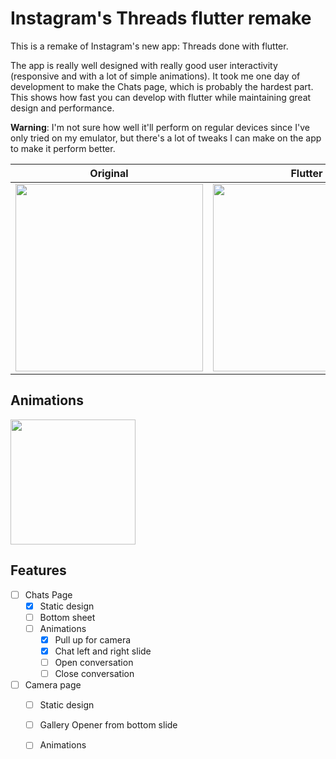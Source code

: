 # Instagram's Threads flutter remake 

This is a remake of Instagram's new app: Threads done with flutter.

The app is really well designed with really good user interactivity (responsive and with a lot of simple animations). It took me one day of development to make the Chats page, which is probably the hardest part. This shows how fast you can develop with flutter while maintaining great design and performance. 

**Warning**: I'm not sure how well it'll perform on regular devices since I've only tried on my emulator, but there's a lot of tweaks I can make on the app to make it perform better. 

Original             |  Flutter
:-------------------------:|:-------------------------:
<img src="https://lh3.googleusercontent.com/SN4vqCYgYeElZ1UpLhkDeX_nuhBm38duWDrbsneWFYChDBlDNbRp4XY1ahTucOdiXg=w1270-h791-rw" width="300" float="left" />|  <img src="https://i.imgur.com/ePq9n0o.png" width="300" float="right" />

## Animations

<img src="https://media.giphy.com/media/RGRoXS526Y6KcT5Jqz/giphy.gif" width="200" />

 ## Features
- [ ] Chats Page
	- [x] Static design
	- [ ] Bottom sheet
	- [ ] Animations
		- [x] Pull up for camera
		- [x] Chat left and right slide
		- [ ] Open conversation
		- [ ] Close conversation
- [ ] Camera page
	- [ ] Static design
	- [ ] Gallery Opener from bottom slide
	- [ ] Animations



